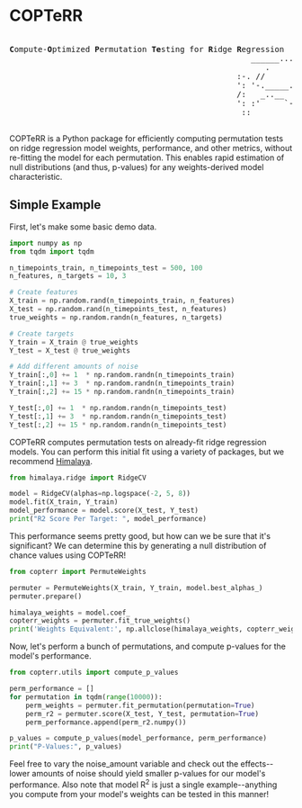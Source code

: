 # COPTeRR
<pre>  
<b>C</b>ompute-<b>O</b>ptimized <b>P</b>ermutation <b>Te</b>sting for <b>R</b>idge <b>R</b>egression
                                                   ______.........--=T=--.........______
                                                      .             |:|
                                                :-. //           /""""""-.
                                                ': '-._____..--""(""""""()`---.__
                                                /:   _..__   ''  ":""""'[] |""`\\
                                                ': :'     `-.     _:._     '"""" :
                                                 ::          '--=:____:.___....-"
                                                                O"       O"</pre>

COPTeRR is a Python package for efficiently computing permutation tests on ridge regression model weights, performance, and other metrics, without re-fitting the model for each permutation.  This enables rapid estimation of null distributions (and thus, p-values) for any weights-derived model characteristic.

## Simple Example
First, let's make some basic demo data.

``` python
import numpy as np
from tqdm import tqdm

n_timepoints_train, n_timepoints_test = 500, 100
n_features, n_targets = 10, 3

# Create features
X_train = np.random.rand(n_timepoints_train, n_features)
X_test = np.random.rand(n_timepoints_test, n_features)
true_weights = np.random.randn(n_features, n_targets)

# Create targets
Y_train = X_train @ true_weights
Y_test = X_test @ true_weights

# Add different amounts of noise
Y_train[:,0] += 1  * np.random.randn(n_timepoints_train)
Y_train[:,1] += 3  * np.random.randn(n_timepoints_train)
Y_train[:,2] += 15 * np.random.randn(n_timepoints_train)

Y_test[:,0] += 1  * np.random.randn(n_timepoints_test)
Y_test[:,1] += 3  * np.random.randn(n_timepoints_test)
Y_test[:,2] += 15 * np.random.randn(n_timepoints_test)
```

COPTeRR computes permutation tests on already-fit ridge regression models. You can perform this initial fit using a variety of packages, but we recommend [Himalaya](https://github.com/gallantlab/himalaya).

``` python
from himalaya.ridge import RidgeCV

model = RidgeCV(alphas=np.logspace(-2, 5, 8))
model.fit(X_train, Y_train)
model_performance = model.score(X_test, Y_test)
print("R2 Score Per Target: ", model_performance)
```

This performance seems pretty good, but how can we be sure that it's significant? We can determine this by generating a null distribution of chance values using COPTeRR!

``` python
from copterr import PermuteWeights

permuter = PermuteWeights(X_train, Y_train, model.best_alphas_)
permuter.prepare()

himalaya_weights = model.coef_
copterr_weights = permuter.fit_true_weights()
print('Weights Equivalent:', np.allclose(himalaya_weights, copterr_weights, atol=1e-5))
```

Now, let's perform a bunch of permutations, and compute p-values for the model's performance.
``` python
from copterr.utils import compute_p_values

perm_performance = []
for permutation in tqdm(range(10000)):
    perm_weights = permuter.fit_permutation(permutation=True)
    perm_r2 = permuter.score(X_test, Y_test, permutation=True)
    perm_performance.append(perm_r2.numpy())

p_values = compute_p_values(model_performance, perm_performance)
print("P-Values:", p_values)
```

Feel free to vary the noise_amount variable and check out the effects--lower amounts of noise should yield smaller p-values for our model's performance. Also note that model R<sup>2</sup> is just a single example--anything you compute from your model's weights can be tested in this manner!